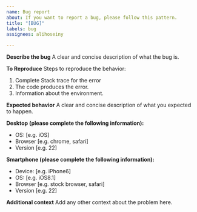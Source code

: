 ```yaml
---
name: Bug report
about: If you want to report a bug, please follow this pattern.
title: "[BUG]"
labels: bug
assignees: alihoseiny

---
```


**Describe the bug**
A clear and concise description of what the bug is.

**To Reproduce**
Steps to reproduce the behavior:
1. Complete Stack trace for the error
2. The code produces the error.
3. Information about the environment.

**Expected behavior**
A clear and concise description of what you expected to happen.

**Desktop (please complete the following information):**
 - OS: [e.g. iOS]
 - Browser [e.g. chrome, safari]
 - Version [e.g. 22]

**Smartphone (please complete the following information):**
 - Device: [e.g. iPhone6]
 - OS: [e.g. iOS8.1]
 - Browser [e.g. stock browser, safari]
 - Version [e.g. 22]

**Additional context**
Add any other context about the problem here.
